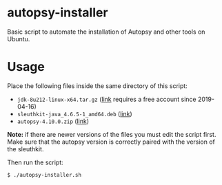 # autopsy-installer
Basic script to automate the installation of Autopsy and other tools on Ubuntu.

# Usage
Place the following files inside the same directory of this script:
- `jdk-8u212-linux-x64.tar.gz` ([link](https://www.oracle.com/technetwork/java/javase/downloads/jdk8-downloads-2133151.html) requires a free account since 2019-04-16)
- `sleuthkit-java_4.6.5-1_amd64.deb` ([link](https://github.com/sleuthkit/sleuthkit/releases/download/sleuthkit-4.6.5/sleuthkit-java_4.6.5-1_amd64.deb))
- `autopsy-4.10.0.zip` ([link](https://github.com/sleuthkit/autopsy/releases/download/autopsy-4.10.0/autopsy-4.10.0.zip))

**Note:** if there are newer versions of the files you must edit the script first. Make sure that the autopsy version is correctly paired with the version of the sleuthkit.

Then run the script:
```bash
$ ./autopsy-installer.sh
```




